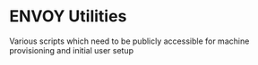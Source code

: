 # ENVOY Utilities
Various scripts which need to be publicly accessible for machine provisioning and initial user setup
